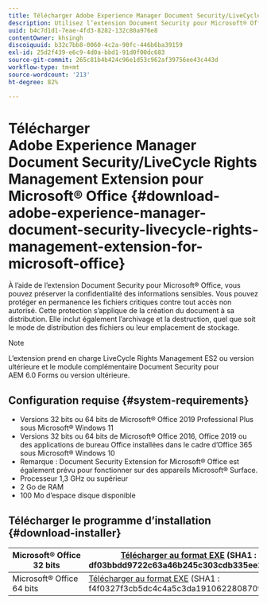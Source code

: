 ```yaml
---
title: Télécharger Adobe Experience Manager Document Security/LiveCycle Rights Management Extension for Microsoft® Office
description: Utilisez l’extension Document Security pour Microsoft® Office afin de protéger les fichiers critiques contre tout accès non autorisé.
uuid: b4c7d1d1-7eae-4fd3-8282-132c80a976e8
contentOwner: khsingh
discoiquuid: b32c7bb8-0060-4c2a-90fc-446b6ba39159
exl-id: 25d2f439-e6c9-4d0a-bbd1-91d0f00dc683
source-git-commit: 265c81b4b424c96e1d53c962af39756ee43c443d
workflow-type: tm+mt
source-wordcount: '213'
ht-degree: 82%

---
```


# Télécharger Adobe Experience Manager Document Security/LiveCycle Rights Management Extension pour Microsoft® Office {#download-adobe-experience-manager-document-security-livecycle-rights-management-extension-for-microsoft-office}

À l’aide de l’extension Document Security pour Microsoft® Office, vous pouvez préserver la confidentialité des informations sensibles. Vous pouvez protéger en permanence les fichiers critiques contre tout accès non autorisé. Cette protection s’applique de la création du document à sa distribution. Elle inclut également l’archivage et la destruction, quel que soit le mode de distribution des fichiers ou leur emplacement de stockage.

>[!NOTE]
>
>L’extension prend en charge LiveCycle Rights Management ES2 ou version ultérieure et le module complémentaire Document Security pour AEM 6.0 Forms ou version ultérieure.

## Configuration requise {#system-requirements}

* Versions 32 bits ou 64 bits de Microsoft® Office 2019 Professional Plus sous Microsoft® Windows 11
* Versions 32 bits ou 64 bits de Microsoft® Office 2016, Office 2019 ou des applications de bureau Office installées dans le cadre d’Office 365 sous Microsoft® Windows 10
* Remarque : Document Security Extension for Microsoft® Office est également prévu pour fonctionner sur des appareils Microsoft® Surface.
* Processeur 1,3 GHz ou supérieur
* 2 Go de RAM
* 100 Mo d’espace disque disponible

## Télécharger le programme d’installation {#download-installer}

| Microsoft® Office 32 bits | [Télécharger au format EXE](https://download.macromedia.com/pub/livecycle/policyserver/DocumentSecurityExtensionforMicrosoftOffice.exe) (SHA1 : df03bbdd9722c63a46b245c303cdb335ee2d0fce) | [Télécharger au format MSI](https://download.macromedia.com/pub/livecycle/policyserver/DocumentSecurityExtensionforMicrosoftOffice.zip) (SHA1 : e70661f72ba640c37911c6d17d520ceaf84c2122) |
|---|---|---|
| Microsoft® Office 64 bits | [Télécharger au format EXE](https://download.macromedia.com/pub/livecycle/policyserver/DocumentSecurityExtensionforMicrosoftOffice64.exe) (SHA1 : f4f0327f3cb5dc4c4a5c3da191062280870fc176) | [Télécharger au format MSI](https://download.macromedia.com/pub/livecycle/policyserver/DocumentSecurityExtensionforMicrosoftOffice64.zip) (SHA1 : 73f408f860143008915ee86b13edd0e76789b4fc) |
